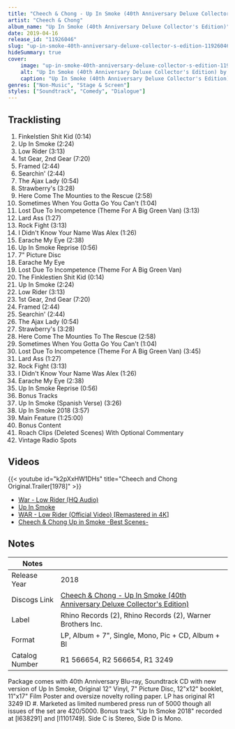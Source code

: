 ```yaml
---
title: "Cheech & Chong - Up In Smoke (40th Anniversary Deluxe Collector's Edition)"
artist: "Cheech & Chong"
album_name: "Up In Smoke (40th Anniversary Deluxe Collector's Edition)"
date: 2019-04-16
release_id: "11926046"
slug: "up-in-smoke-40th-anniversary-deluxe-collector-s-edition-11926046"
hideSummary: true
cover:
    image: "up-in-smoke-40th-anniversary-deluxe-collector-s-edition-11926046.jpg"
    alt: "Up In Smoke (40th Anniversary Deluxe Collector's Edition) by Cheech & Chong"
    caption: "Up In Smoke (40th Anniversary Deluxe Collector's Edition) by Cheech & Chong"
genres: ["Non-Music", "Stage & Screen"]
styles: ["Soundtrack", "Comedy", "Dialogue"]
---
```


## Tracklisting
1. Finkelstien Shit Kid (0:14)
2. Up In Smoke (2:24)
3. Low Rider (3:13)
4. 1st Gear, 2nd Gear (7:20)
5. Framed (2:44)
6. Searchin' (2:44)
7. The Ajax Lady (0:54)
8. Strawberry's (3:28)
9. Here Come The Mounties to the Rescue (2:58)
10. Sometimes When You Gotta Go You Can't (1:04)
11. Lost Due To Incompetence (Theme For A Big Green Van) (3:13)
12. Lard Ass (1:27)
13. Rock Fight (3:13)
14. I Didn't Know Your Name Was Alex (1:26)
15. Earache My Eye (2:38)
16. Up In Smoke Reprise (0:56)
17. 7" Picture Disc
18. Earache My Eye
19. Lost Due To Incompetence (Theme For A Big Green Van)
20. The Finklestien Shit Kid (0:14)
21. Up In Smoke (2:24)
22. Low Rider (3:13)
23. 1st Gear, 2nd Gear (7:20)
24. Framed (2:44)
25. Searchin' (2:44)
26. The Ajax Lady (0:54)
27. Strawberry's (3:28)
28. Here Come The Mounties To The Rescue (2:58)
29. Sometimes When You Gotta Go You Can't (1:04)
30. Lost Due To Incompetence (Theme For A Big Green Van)  (3:45)
31. Lard Ass (1:27)
32. Rock Fight (3:13)
33. I Didn't Know Your Name Was Alex (1:26)
34. Earache My Eye (2:38)
35. Up In Smoke Reprise (0:56)
36. Bonus Tracks
37. Up In Smoke (Spanish Verse) (3:26)
38. Up In Smoke 2018 (3:57)
39. Main Feature (1:25:00)
40. Bonus Content
41. Roach Clips (Deleted Scenes) With Optional Commentary
42. Vintage Radio Spots

## Videos
{{< youtube id="k2pXxHW1DHs" title="Cheech and Chong Original.Trailer[1978]" >}}
- [War - Low Rider (HQ Audio)](https://www.youtube.com/watch?v=-xTGrfs5TXM)
- [Up In Smoke](https://www.youtube.com/watch?v=AtWmU0AMo5A)
- [WAR - Low Rider (Official Video) [Remastered in 4K]](https://www.youtube.com/watch?v=BsrqKE1iqqo)
- [Cheech & Chong Up in Smoke -Best Scenes-](https://www.youtube.com/watch?v=DzWz3En07og)


## Notes

| Notes          |             |
| ---------------| ----------- |
| Release Year   | 2018 |
| Discogs Link   | [Cheech & Chong - Up In Smoke (40th Anniversary Deluxe Collector's Edition)](https://www.discogs.com/release/11926046-Cheech-y-Chong-Up-In-Smoke-40th-Anniversary-Deluxe-Collectors-Edition) |
| Label          | Rhino Records (2), Rhino Records (2), Warner Brothers Inc. |
| Format         | LP, Album + 7\", Single, Mono, Pic + CD, Album + Bl |
| Catalog Number | R1 566654, R2 566654, R1 3249 |

Package comes with 40th Anniversary Blu-ray, Soundtrack CD with new version of Up In Smoke, Original 12" Vinyl, 7" Picture Disc, 12"x12" booklet, 11"x17" Film Poster and oversize novelty rolling paper. LP has original R1 3249 ID #.  Marketed as limited numbered press run of 5000 though all issues of the set are 420/5000.  Bonus track "Up In Smoke 2018" recorded at [l638291] and [l1101749].  Side C is Stereo, Side D is Mono.

